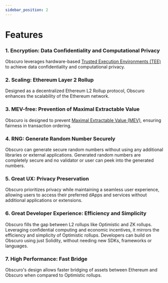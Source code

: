 ```yaml
---
sidebar_position: 2
---
```

# Features

### 1. **Encryption: Data Confidentiality and Computational Privacy**
Obscuro leverages hardware-based [Trusted Execution Environments (TEE)](https://whitepaper.obscu.ro/obscuro-whitepaper/technical-background.html#trusted-execution-environment) to achieve data confidentiality and computational privacy.
  
### 2. **Scaling: Ethereum Layer 2 Rollup**
Designed as a decentralized Ethereum L2 Rollup protocol, Obscuro enhances the scalability of the Ethereum network.

### 3. **MEV-free: Prevention of Maximal Extractable Value**
Obscuro is designed to prevent [Maximal Extractable Value (MEV)](https://ethereum.org/en/developers/docs/mev/), ensuring fairness in transaction ordering.

### 4. **RNG: Generate Random Number Securely**
Obscuro can generate secure random numbers without using any additional libraries or external applications. Generated random numbers are completely secure and no validator or user can peek into the generated numbers.

### 5. **Great UX: Privacy Preservation**
Obscuro prioritizes privacy while maintaining a seamless user experience, allowing users to access their preferred dApps and services without additional applications or extensions.

### 6. **Great Developer Experience: Efficiency and Simplicity**
Obscuro fills the gap between L2 rollups like Optimistic and ZK rollups. Leveraging confidential computing and economic incentives, it mirrors the efficiency and simplicity of Optimistic rollups. Developers can build on Obscuro using just Solidity, without needing new SDKs, frameworks or languages.

### 7. **High Performance: Fast Bridge**
Obscuro's design allows faster bridging of assets between Ethereum and Obscuro when compared to Optimistic rollups.
